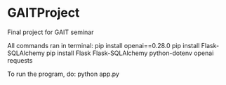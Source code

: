 # GAITProject
Final project for GAIT seminar

All commands ran in terminal:
pip install openai==0.28.0 
pip install Flask-SQLAlchemy
pip install Flask Flask-SQLAlchemy python-dotenv openai requests

To run the program, do:
python app.py